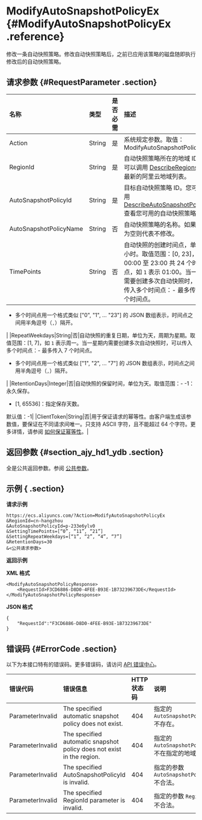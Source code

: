 # ModifyAutoSnapshotPolicyEx {#ModifyAutoSnapshotPolicyEx .reference}

修改一条自动快照策略。修改自动快照策略后，之前已应用该策略的磁盘随即执行修改后的自动快照策略。

## 请求参数 {#RequestParameter .section}

|名称|类型|是否必需|描述|
|:-|:-|:---|:-|
|Action|String|是|系统规定参数。取值：ModifyAutoSnapshotPolicyEx|
|RegionId|String|是|自动快照策略所在的地域 ID。您可以调用 [DescribeRegions](cn.zh-CN/API参考/地域/DescribeRegions.md#) 查看最新的阿里云地域列表。|
|AutoSnapshotPolicyId|String|是|目标自动快照策略 ID。您可以调用 [DescribeAutoSnapshotPolicyEx](cn.zh-CN/API参考/快照/DescribeAutoSnapshotPolicyEx.md#) 查看您可用的自动快照策略。|
|AutoSnapshotPolicyName|String|否|自动快照策略的名称。如果参数为空则代表不修改。|
|TimePoints|String|否|自动快照的创建时间点，单位为小时。取值范围：\[0, 23\]，代表 00:00 至 23:00 共 24 个时间点，如 `1` 表示 01:00。当一天内需要创建多次自动快照时，可以传入多个时间点：-   最多传入 24 个时间点。
-   多个时间点用一个格式类似 \["0", "1", … "23"\] 的 JSON 数组表示，时间点之间用半角逗号（`,`）隔开。

|
|RepeatWeekdays|String|否|自动快照的重复日期，单位为天，周期为星期。取值范围：\[1, 7\]，如 `1` 表示周一。当一星期内需要创建多次自动快照时，可以传入多个时间点：-   最多传入 7 个时间点。
-   多个时间点用一个格式类似 \["1", "2", … "7"\] 的 JSON 数组表示，时间点之间用半角逗号（`,`）隔开。

|
|RetentionDays|Integer|否|自动快照的保留时间，单位为天。取值范围：-   -1：永久保存。
-   \[1, 65536\]：指定保存天数。

默认值：-1|
|ClientToken|String|否|用于保证请求的幂等性。由客户端生成该参数值，要保证在不同请求间唯一。只支持 ASCII 字符，且不能超过 64 个字符。更多详情，请参阅 [如何保证幂等性](cn.zh-CN/API参考/附录/如何保证幂等性.md#)。|

## 返回参数 {#section_ajy_hd1_ydb .section}

全是公共返回参数。参阅 [公共参数](cn.zh-CN/API参考/调用方式/公共参数.md#commonResponseParameters)。

## 示例 { .section}

**请求示例** 

```
https://ecs.aliyuncs.com/?Action=ModifyAutoSnapshotPolicyEx
&RegionId=cn-hangzhou
&AutoSnapshotPolicyId=p-233e6ylv0
&SettingTimePoints=[“0”, “11”, “21”]
&SettingRepeatWeekdays=[“1”, “2”, “4”, “7”]
&RetentionDays=30
&<公共请求参数>
```

**返回示例** 

**XML 格式**

```
<ModifyAutoSnapshotPolicyResponse>
    <RequestId>F3CD6886-D8D0-4FEE-B93E-1B73239673DE</RequestId>
</ModifyAutoSnapshotPolicyResponse>
```

 **JSON 格式** 

```
{
    "RequestId":"F3CD6886-D8D0-4FEE-B93E-1B73239673DE"
}
```

## 错误码 {#ErrorCode .section}

以下为本接口特有的错误码。更多错误码，请访问 [API 错误中心](https://error-center.aliyun.com/status/product/Ecs)。

|错误代码|错误信息|HTTP 状态码|说明|
|:---|:---|:-------|:-|
|ParameterInvalid|The specified automatic snapshot policy does not exist.|404|指定的 `AutoSnapshotPolicyId`不存在。|
|ParameterInvalid|The specified automatic snapshot policy does not exist in the region.|404|指定的 `AutoSnapshotPolicyId`不在指定的地域中。|
|ParameterInvalid|The specified AutoSnapshotPolicyId is invalid.|404|指定的参数 `AutoSnapshotPolicyId`不合法。|
|ParameterInvalid|The specified RegionId parameter is invalid.|404|指定的参数 `RegionId` 不合法。|

